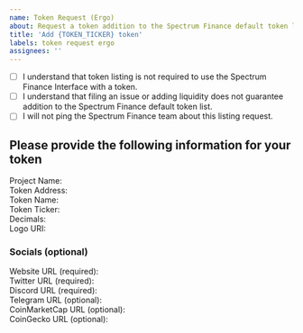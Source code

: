 ```yaml
---
name: Token Request (Ergo)
about: Request a token addition to the Spectrum Finance default token list
title: 'Add {TOKEN_TICKER} token'
labels: token request ergo
assignees: ''
---
```


- [ ] I understand that token listing is not required to use the Spectrum Finance Interface with a token.
- [ ] I understand that filing an issue or adding liquidity does not guarantee addition to the Spectrum Finance default token list.
- [ ] I will not ping the Spectrum Finance team about this listing request.

## Please provide the following information for your token
Project Name:  
Token Address:  
Token Name:  
Token Ticker:  
Decimals:  
Logo URI:  

### Socials (optional)
Website URL (required):  
Twitter URL (required):  
Discord URL (required):  
Telegram URL (optional):  
CoinMarketCap URL (optional):  
CoinGecko URL (optional):  
